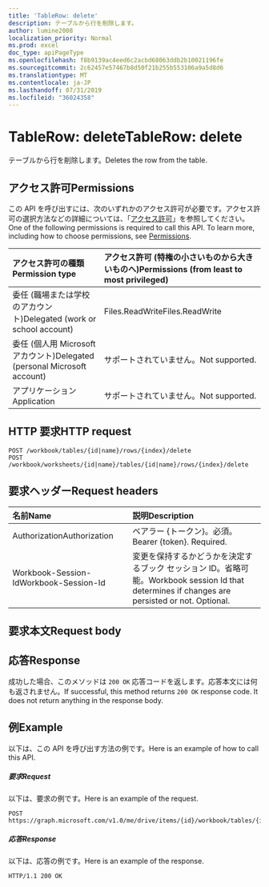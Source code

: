 ```yaml
---
title: 'TableRow: delete'
description: テーブルから行を削除します。
author: lumine2008
localization_priority: Normal
ms.prod: excel
doc_type: apiPageType
ms.openlocfilehash: f8b9139ac4eed6c2acbd68063ddb2b10021196fe
ms.sourcegitcommit: 2c62457e57467b8d50f21b255b553106a9a5d8d6
ms.translationtype: MT
ms.contentlocale: ja-JP
ms.lasthandoff: 07/31/2019
ms.locfileid: "36024358"
---
```

# <a name="tablerow-delete"></a><span data-ttu-id="ad23b-103">TableRow: delete</span><span class="sxs-lookup"><span data-stu-id="ad23b-103">TableRow: delete</span></span>

<span data-ttu-id="ad23b-104">テーブルから行を削除します。</span><span class="sxs-lookup"><span data-stu-id="ad23b-104">Deletes the row from the table.</span></span>
## <a name="permissions"></a><span data-ttu-id="ad23b-105">アクセス許可</span><span class="sxs-lookup"><span data-stu-id="ad23b-105">Permissions</span></span>
<span data-ttu-id="ad23b-p101">この API を呼び出すには、次のいずれかのアクセス許可が必要です。アクセス許可の選択方法などの詳細については、「[アクセス許可](/graph/permissions-reference)」を参照してください。</span><span class="sxs-lookup"><span data-stu-id="ad23b-p101">One of the following permissions is required to call this API. To learn more, including how to choose permissions, see [Permissions](/graph/permissions-reference).</span></span>

|<span data-ttu-id="ad23b-108">アクセス許可の種類</span><span class="sxs-lookup"><span data-stu-id="ad23b-108">Permission type</span></span>      | <span data-ttu-id="ad23b-109">アクセス許可 (特権の小さいものから大きいものへ)</span><span class="sxs-lookup"><span data-stu-id="ad23b-109">Permissions (from least to most privileged)</span></span>              |
|:--------------------|:---------------------------------------------------------|
|<span data-ttu-id="ad23b-110">委任 (職場または学校のアカウント)</span><span class="sxs-lookup"><span data-stu-id="ad23b-110">Delegated (work or school account)</span></span> | <span data-ttu-id="ad23b-111">Files.ReadWrite</span><span class="sxs-lookup"><span data-stu-id="ad23b-111">Files.ReadWrite</span></span>    |
|<span data-ttu-id="ad23b-112">委任 (個人用 Microsoft アカウント)</span><span class="sxs-lookup"><span data-stu-id="ad23b-112">Delegated (personal Microsoft account)</span></span> | <span data-ttu-id="ad23b-113">サポートされていません。</span><span class="sxs-lookup"><span data-stu-id="ad23b-113">Not supported.</span></span>    |
|<span data-ttu-id="ad23b-114">アプリケーション</span><span class="sxs-lookup"><span data-stu-id="ad23b-114">Application</span></span> | <span data-ttu-id="ad23b-115">サポートされていません。</span><span class="sxs-lookup"><span data-stu-id="ad23b-115">Not supported.</span></span> |

## <a name="http-request"></a><span data-ttu-id="ad23b-116">HTTP 要求</span><span class="sxs-lookup"><span data-stu-id="ad23b-116">HTTP request</span></span>
<!-- { "blockType": "ignored" } -->
```http
POST /workbook/tables/{id|name}/rows/{index}/delete
POST /workbook/worksheets/{id|name}/tables/{id|name}/rows/{index}/delete

```
## <a name="request-headers"></a><span data-ttu-id="ad23b-117">要求ヘッダー</span><span class="sxs-lookup"><span data-stu-id="ad23b-117">Request headers</span></span>
| <span data-ttu-id="ad23b-118">名前</span><span class="sxs-lookup"><span data-stu-id="ad23b-118">Name</span></span>       | <span data-ttu-id="ad23b-119">説明</span><span class="sxs-lookup"><span data-stu-id="ad23b-119">Description</span></span>|
|:---------------|:----------|
| <span data-ttu-id="ad23b-120">Authorization</span><span class="sxs-lookup"><span data-stu-id="ad23b-120">Authorization</span></span>  | <span data-ttu-id="ad23b-p102">ベアラー {トークン}。必須。</span><span class="sxs-lookup"><span data-stu-id="ad23b-p102">Bearer {token}. Required.</span></span> |
| <span data-ttu-id="ad23b-123">Workbook-Session-Id</span><span class="sxs-lookup"><span data-stu-id="ad23b-123">Workbook-Session-Id</span></span>  | <span data-ttu-id="ad23b-p103">変更を保持するかどうかを決定するブック セッション ID。省略可能。</span><span class="sxs-lookup"><span data-stu-id="ad23b-p103">Workbook session Id that determines if changes are persisted or not. Optional.</span></span>|

## <a name="request-body"></a><span data-ttu-id="ad23b-126">要求本文</span><span class="sxs-lookup"><span data-stu-id="ad23b-126">Request body</span></span>

## <a name="response"></a><span data-ttu-id="ad23b-127">応答</span><span class="sxs-lookup"><span data-stu-id="ad23b-127">Response</span></span>

<span data-ttu-id="ad23b-p104">成功した場合、このメソッドは `200 OK` 応答コードを返します。応答本文には何も返されません。</span><span class="sxs-lookup"><span data-stu-id="ad23b-p104">If successful, this method returns `200 OK` response code. It does not return anything in the response body.</span></span>

## <a name="example"></a><span data-ttu-id="ad23b-130">例</span><span class="sxs-lookup"><span data-stu-id="ad23b-130">Example</span></span>
<span data-ttu-id="ad23b-131">以下は、この API を呼び出す方法の例です。</span><span class="sxs-lookup"><span data-stu-id="ad23b-131">Here is an example of how to call this API.</span></span>
##### <a name="request"></a><span data-ttu-id="ad23b-132">要求</span><span class="sxs-lookup"><span data-stu-id="ad23b-132">Request</span></span>
<span data-ttu-id="ad23b-133">以下は、要求の例です。</span><span class="sxs-lookup"><span data-stu-id="ad23b-133">Here is an example of the request.</span></span>
<!-- {
  "blockType": "request",
  "name": "tablerow_delete"
}-->
```http
POST https://graph.microsoft.com/v1.0/me/drive/items/{id}/workbook/tables/{id|name}/rows/{index}/delete
```

##### <a name="response"></a><span data-ttu-id="ad23b-134">応答</span><span class="sxs-lookup"><span data-stu-id="ad23b-134">Response</span></span>
<span data-ttu-id="ad23b-135">以下は、応答の例です。</span><span class="sxs-lookup"><span data-stu-id="ad23b-135">Here is an example of the response.</span></span> 
<!-- {
  "blockType": "response",
  "truncated": true
} -->
```http
HTTP/1.1 200 OK
```

<!-- uuid: 8fcb5dbc-d5aa-4681-8e31-b001d5168d79
2015-10-25 14:57:30 UTC -->
<!-- {
  "type": "#page.annotation",
  "description": "TableRow: delete",
  "keywords": "",
  "section": "documentation",
  "tocPath": ""
}-->
